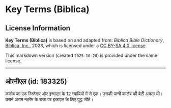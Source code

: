 # Key Terms (Biblica)

## License Information

**Key Terms (Biblica)** is based on and adapted from: _Biblica Bible Dictionary_, [Biblica, Inc.](https://www.biblica.com/), 2023, which is licensed under a [CC BY-SA 4.0 license](https://creativecommons.org/licenses/by-sa/4.0/legalcode.en).

This markdown version (created `2025-10-20`) is provided under the same license.



--------------------------------

## ओत्नीएल (id: 183325)

कालेब का एक रिश्तेदार और इस्राएल के 12 न्यायियों में से एक। उसकी पत्नी कालेब की बेटी अक्सा थी। उसने अराम नहरैम के राजा पर इस्राएल के लिए युद्ध जीते।


